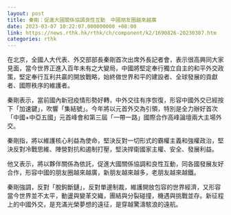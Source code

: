```yaml
---
layout: post
title: 秦剛：促進大國關係協調良性互動　中國朋友圈越來越廣
date: 2023-03-07 10:22:07.000000000 +08:00
link: https://news.rthk.hk/rthk/ch/component/k2/1690826-20230307.htm
categories: rthk
---
```


在北京，全國人大代表、外交部部長秦剛首次出席外長記者會，表示很高興同大家見面，當今世界正進入百年未有之大變局，中國將堅定奉行獨立自主的和平外交政策，堅定奉行互利共贏的開放戰略，始終做世界和平的建設者、全球發展的貢獻者、國際秩序的維護者。

秦剛表示，當前國內新冠疫情形勢好轉，中外交往有序恢復，形容中國外交已經按下「加速鍵」，吹響「集結號」。今年將以元首外交為引領，特別是全力辦好首次「中國+中亞五國」元首峰會和第三屆「一帶一路」國際合作高峰論壇兩大主場外交。

秦剛指，將以維護核心利益為使命，堅決反對一切形式的霸權主義和強權政治，堅決反對冷戰思維、陣營對抗和遏制打壓，堅決捍衛國家主權、安全、發展利益。

他又表示，將以夥伴關係為依託，促進大國關係協調和良性互動，同各國發展友好合作，形容中國的朋友圈越來越廣，新朋友越來越多，老朋友越來越鐵。

秦剛強調，反對「脫鉤斷鏈」，反對單邊制裁，維護開放包容的世界經濟，又形容當今世界並不太平，動盪與變革交織，團結與分裂碰撞，機遇與挑戰並存。新征程上的中國外交，是充滿光榮夢想的遠征，是穿越驚濤駭浪的遠航。
